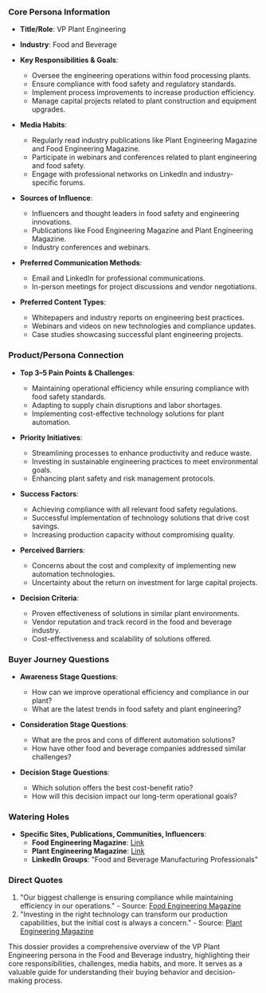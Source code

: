 ### Core Persona Information
- **Title/Role**: VP Plant Engineering
- **Industry**: Food and Beverage
- **Key Responsibilities & Goals**:
  - Oversee the engineering operations within food processing plants.
  - Ensure compliance with food safety and regulatory standards.
  - Implement process improvements to increase production efficiency.
  - Manage capital projects related to plant construction and equipment upgrades.

- **Media Habits**:
  - Regularly read industry publications like Plant Engineering Magazine and Food Engineering Magazine.
  - Participate in webinars and conferences related to plant engineering and food safety.
  - Engage with professional networks on LinkedIn and industry-specific forums.

- **Sources of Influence**:
  - Influencers and thought leaders in food safety and engineering innovations.
  - Publications like Food Engineering Magazine and Plant Engineering Magazine.
  - Industry conferences and webinars.

- **Preferred Communication Methods**:
  - Email and LinkedIn for professional communications.
  - In-person meetings for project discussions and vendor negotiations.

- **Preferred Content Types**:
  - Whitepapers and industry reports on engineering best practices.
  - Webinars and videos on new technologies and compliance updates.
  - Case studies showcasing successful plant engineering projects.

### Product/Persona Connection
- **Top 3–5 Pain Points & Challenges**:
  - Maintaining operational efficiency while ensuring compliance with food safety standards.
  - Adapting to supply chain disruptions and labor shortages.
  - Implementing cost-effective technology solutions for plant automation.

- **Priority Initiatives**:
  - Streamlining processes to enhance productivity and reduce waste.
  - Investing in sustainable engineering practices to meet environmental goals.
  - Enhancing plant safety and risk management protocols.

- **Success Factors**:
  - Achieving compliance with all relevant food safety regulations.
  - Successful implementation of technology solutions that drive cost savings.
  - Increasing production capacity without compromising quality.

- **Perceived Barriers**:
  - Concerns about the cost and complexity of implementing new automation technologies.
  - Uncertainty about the return on investment for large capital projects.

- **Decision Criteria**:
  - Proven effectiveness of solutions in similar plant environments.
  - Vendor reputation and track record in the food and beverage industry.
  - Cost-effectiveness and scalability of solutions offered.

### Buyer Journey Questions
- **Awareness Stage Questions**:
  - How can we improve operational efficiency and compliance in our plant?
  - What are the latest trends in food safety and plant engineering?

- **Consideration Stage Questions**:
  - What are the pros and cons of different automation solutions?
  - How have other food and beverage companies addressed similar challenges?

- **Decision Stage Questions**:
  - Which solution offers the best cost-benefit ratio?
  - How will this decision impact our long-term operational goals?

### Watering Holes
- **Specific Sites, Publications, Communities, Influencers**:
  - **Food Engineering Magazine**: [Link](https://www.foodengineeringmag.com)
  - **Plant Engineering Magazine**: [Link](https://www.plantengineering.com)
  - **LinkedIn Groups**: "Food and Beverage Manufacturing Professionals"

### Direct Quotes
1. "Our biggest challenge is ensuring compliance while maintaining efficiency in our operations." - Source: [Food Engineering Magazine](https://www.foodengineeringmag.com/articles/103174-food-engineerings-48th-annual-plant-construction-survey)
2. "Investing in the right technology can transform our production capabilities, but the initial cost is always a concern." - Source: [Plant Engineering Magazine](https://www.plantengineering.com/selecting-the-best-drainage-systems-for-food-and-beverage-processing/)

This dossier provides a comprehensive overview of the VP Plant Engineering persona in the Food and Beverage industry, highlighting their core responsibilities, challenges, media habits, and more. It serves as a valuable guide for understanding their buying behavior and decision-making process.
